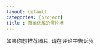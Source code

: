 ```yaml
---
layout: default
categories: [project]
title : 简单优雅的照片墙
---
```

<link href="main.css" rel="stylesheet" type="text/css">

<div class="photowall-tips">如果你想推荐图片, 请在评论中告诉我</div>
<div class="photowall-container">
</div>
<div class="clearfix"></div>



<script type="text/javascript" src="jquery-ui-1.10.2.custom.js"></script>
<script type="text/javascript">
    /* 定义随机left，top和旋转值 */
    $(document).ready(function(){

        
    
        setTimeout(function(){
            $(".ad-page-footer").hide();
        },10);
        var zindex = 2;
        var w =  tk.min($(window).width(), screen.width, screen.availWidth) - 200;
        var h =  tk.min($(window).height(), screen.height, screen.availHeight) - 200;
        
        if(tk.isMobile.any()){
            w =  w + 150;
            h =  h + 150;
        }
        
        function defineRandom(){
            var randomLeft = Math.floor(w*(Math.random())), /* 图片left值 */
            randomTop =  Math.floor(h*Math.random()) , /* 图片top值 */
            randomRotate = 20 - Math.floor(400*Math.random()); /* 图片旋转角度 */
            return {
                left: randomLeft,
                top: randomTop,
                rotate:randomRotate
            }
        }
        
        
        function draggableNote(){
            $(".photowall-container img").draggable({
                containment: $(".photowall-container"),
                zIndex: 2700,
                start: function(){
                    $(this).css({"transform":"rotate(0deg)","cursor": "crosshair", "transition":"0ms"}); /* 开始拖动图片旋转为0，鼠标样式改变 */
                },
                stop: function(){
                    var _obj = defineRandom();
                    zindex = zindex + 1;
                    $(this).css({"transform":"rotate("+_obj.rotate+"deg)","cursor": "pointer", "z-index":zindex, "transition":"500ms"}); /* 停止拖动，旋转为随机的 */
                }
            });
            
        }
        
        function changeSize(){
            $(".photowall-container img").each(function(i,v){
                var img = $(v);
                if(tk.isMobile.any()){
                    img.css("width","45%");
                }else{
                    img.css("width","15%");
                }
                
            })
        }
        
        function getImageClassIndex(seed){
            return Math.ceil(Math.random()*seed);
        }
        
        function defineSevenDiv($own){
            var _obj = defineRandom();
            $own.css({"transform":"rotate("+_obj.rotate+"deg)"}); /* 设置随机旋转值 */
            $own.animate({left: _obj.left+"px",top: _obj.top+"px"}); /* 随机排布 */
        }
        
        
        function addTag(img){
            var className = "img-" + (getImageClassIndex(6) + 1);
            $(".photowall-container").append("<img class=\"photowall-img "+className+"\" src=\""+img+"\">");
            defineSevenDiv($(".photowall-container").find("img:last"));
        }
        
        function GetRequest() {
           var url = location.search; //获取url中"?"符后的字串
           var theRequest = new Object();
           if (url.indexOf("?") != -1) {
              var str = url.substr(1);
              strs = str.split("&");
              for(var i = 0; i < strs.length; i ++) {
                 theRequest[strs[i].split("=")[0]]=unescape(strs[i].split("=")[1]);
              }
           }
           return theRequest;
        }
        
        var SUC = 0;
        var LOGIN = 2;
        var CREATE = 3;
        var GET = 4;
        var id = GetRequest()["id"];
        
        function show(d){
            var c = {}, key;
            console.log(d);
            for(var i in d){
                key = getImageClassIndex(d.length);
                c["_" + key] = key;
            }
            
            for(var i in c){
                var key = c[i];
                if(key < d.length){
                    console.log(d, key);
                     addTag(d[key]);
                }
               
            }
            
            /* 拖动祝福卡片 */
            draggableNote();
            changeSize();
        }

        function showMessage(message,cb){
            alert(message);
            return;
	        $message = $("#message");
	        $message.find(".modal-body>p").text(message);
	        $message.modal("show");
	        $message.on("hide",cb);
        }
        
        function login(pw){
            $.get("http://tiankonguse.com/lab/photowall/api.php?callback=?",{
                "id" : id,
                "op" : LOGIN,
                "pw" : pw
            },function(d){
                if(d.code == SUC){
                    showMessage(d.message);
                    get();
                }else{
                    showMessage(d.message);
                }
            },"json");
        }

        function prelogin(){
            var pw = prompt("请输入你的专属密码,亲", "");
            if(pw.length == 0){
                showMessage("密码不能为空,亲");
                return
            }
            login(pw);
            
        }
        
        function create(pw){
            $.get("http://tiankonguse.com/lab/photowall/api.php?callback=?",{
                "id" : id,
                "op" : CREATE,
                "pw" : pw
            },function(d){
                if(d.code == SUC){
                    showMessage(d.message);
                    prelogin();
                }else{
                    showMessage(d.message);
                }
            },"json");
        }

        function precreate(){
            var pw1 = prompt("请输入你的专属密码,亲", "");
            var pw2 = prompt("请再次输入你的专属密码,亲", "");
            
            if(pw1.length == 0){
                showMessage("密码不能为空,亲");
                return
            }
            
            if(pw1 != pw2){
                showMessage("两个密码不一样,亲");
                return
            }
            
            create(pw1);
            
        }

        function get(){
            $.get("http://tiankonguse.com/lab/photowall/api.php?callback=?",{
                "id" : id,
                "op" : GET
            },function(d){
                if(d.code == SUC){
                    show(d["list"]);
                }else if(d.code == LOGIN){
                    showMessage(d.message);
                    prelogin();
                }else if(d.code == CREATE){
                    showMessage(d.message);
                    precreate();
                }else{
                    showMessage(d.message);
                }
            },"json");
        }
        
        get();
        
    });
</script>
